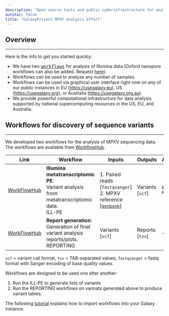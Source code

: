 ```yaml
---
description: "Open source tools and public cyberinfrastructure for analysis of MonkeyPox data"
autotoc: false
title: "GalaxyProject MPXV analysis effort"
---
```


## Overview

-----

Here is the info to get you started quickly:

- We have two [<kbd>workflows</kbd>](#workflows-for-discovery-of-sequence-variants) for analysis of Illumina data (Oxford nanopore workflows can also be added. Request [here](https://help.galaxyproject.org)).
- Workflows can be used to analyze any number of samples.
- Workflows can be used via graphical user interface right now on any of our public instances in EU (https://usegalaxy.eu), US (https://usegalaxy.org), or Australia (https://usegalaxy.org.au). 
- We provide powerful computational infrastructure for data analysis supported by national supercomputing resources in the US, EU, and Australia. 


## Workflows for discovery of sequence variants

-----

We developed two workflows for the analysis of MPXV sequencing data. The workflows are available from [WorkflowHub](https://workflowhub.eu/). 


| Link | Workflow |  Inputs | Outputs | Aligner | Caller | 
|---|--------|-------|--------|--------------|-----------------|
| [WorkFlowHub](https://workflowhub.eu/workflows/353)      |**Illumina metatranscriptomic PE**:<br> Variant analysis from metatranscriptomic data.<br><span class="badge badge-success">ILL-PE</span>                               | 1. Paired reads [`fastqsanger`]<br>2. MPXV reference   [[`genbank`](https://www.ncbi.nlm.nih.gov/nuccore/MT903340)] | Variants [`vcf`] | `BWA MEM` | `lofreq` |
| [WorkFlowHub](https://workflowhub.eu/workflows/354)           |**Report generation**:<br> Generation of final variant analysis reports/plots.<br><span class="badge badge-info">REPORTING</span>                                                 | Variants [`vcf`] | Reports [`tsv`] | - | - | 
 
 `vcf` = variant call format, `tsv` = TAB-separated values, `fastqsanger` = fastq format with Sanger encoding of base quality values.

Workflows are designed to be used one after another:

1. Run the <span class="badge badge-success">ILL-PE</span> to generate lists of variants
2. Run the <span class="badge badge-info">REPORTING</span> workflows on varinats generated above to produce variant tables. 

The following <a href="https://training.galaxyproject.org/training-material/topics/variant-analysis/tutorials/sars-cov-2-variant-discovery/tutorial.html#from-fastq-to-annotated-allelic-variants">tutorial</a> explains how to import workflows into your Galaxy instance.


